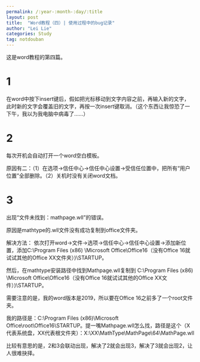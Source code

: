 ```yaml
---
permalink: /:year-:month-:day/:title
layout: post
title:  "Word教程（四）| 使用过程中的bug记录"
author: "Lei Lie"
categories: Study
tag: notdouban
---
```


这是word教程的第四篇。

# 1

在word中按下insert键后，假如把光标移动到文字内容之前，再输入新的文字，此时新的文字会覆盖旧的文字，再按一次insert键取消。（这个东西让我惊恐了一下午，我以为我电脑中病毒了……）

# 2

每次开机会自动打开一个word空白模板。

原因有二：（1）在选项->信任中心->信任中心设置->受信任位置中，把所有“用户位置”全部删除。（2）关机时没有关闭word文档。

# 3

出现“文件未找到：mathpage.wll”的错误。

原因是mathtype的.wll文件没有成功复制到office文件夹。

解决方法： 依次打开word->文件->选项->信任中心->信任中心设置->添加新位置，添加C:\Program Files (x86) \Microsoft Office\Office16（没有Office 16就试试其他的Office XX文件夹）)\STARTUP。 

然后，在mathtype安装路径中找到Mathpage.wll复制到 C:\Program Files (x86) \Microsoft Office\Office16（没有Office 16就试试其他的Office XX文件）)\STARTUP。

需要注意的是，我的word版本是2019，所以要在Office 16之前多了一个root文件夹。

我的路径是：C:\Program Files (x86)\Microsoft Office\root\Office16\STARTUP。提一嘴Mathpage.wll怎么找，路径是这个（X代表系统盘，XX代表根文件夹）：X:\XX\MathType\MathPage\64\MathPage.wll

比较有意思的是，2和3会联动出现，解决了2就会出现3，解决了3就会出现2，让人很难抉择。
